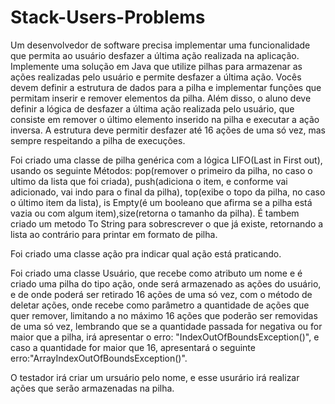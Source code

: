 # Stack-Users-Problems

Um desenvolvedor de software precisa implementar uma funcionalidade que permita
ao usuário desfazer a última ação realizada na aplicação. Implemente uma solução em
Java que utilize pilhas para armazenar as ações realizadas pelo usuário e permite
desfazer a última ação.
Vocês devem definir a estrutura de dados para a pilha e implementar funções que
permitam inserir e remover elementos da pilha. Além disso, o aluno deve definir a
lógica de desfazer a última ação realizada pelo usuário, que consiste em remover o
último elemento inserido na pilha e executar a ação inversa. A estrutura deve permitir
desfazer até 16 ações de uma só vez, mas sempre respeitando a pilha de execuções.

Foi criado uma classe de pilha genérica com a lógica LIFO(Last in First out), usando os seguinte Métodos: pop(remover o primeiro da pilha, no caso o ultimo da lista que foi criada), push(adiciona o item, e conforme vai adicionado, vai indo para o final da pilha), top(exibe o topo da pilha, no caso o último item da lista), is Empty(é um booleano que afirma se a pilha está vazia ou com algum item),size(retorna o tamanho da pilha). É tambem criado um metodo To String para sobrescrever o que já existe, retornando a lista ao contrário para printar em formato de pilha.

Foi criado uma classe ação pra indicar qual ação está praticando.

Foi criado uma classe Usuário, que recebe como atributo um nome e é criado uma pilha do tipo ação, onde será armazenado as ações do usuário, e de onde poderá ser retirado 16 ações de uma só vez, com o método de deletar ações, onde recebe como parâmetro a quantidade de ações que quer remover, limitando a no máximo 16 ações que poderão ser removidas de uma só vez, lembrando que se a quantidade passada for negativa ou for maior que a pilha, irá apresentar o erro: "IndexOutOfBoundsException()", e caso a quantidade for maior que 16, apresentará o seguinte erro:"ArrayIndexOutOfBoundsException()".

O testador irá criar um ursuário pelo nome, e esse usurário irá realizar ações que serão armazenadas na pilha.
